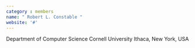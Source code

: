 ```yaml
---
category : members
name: " Robert L. Constable " 
website: '#'
---
```

Department of Computer Science
Cornell University
Ithaca, New York, USA

